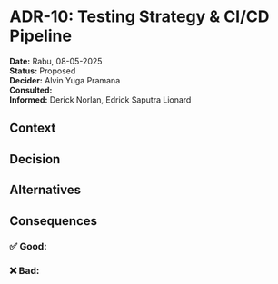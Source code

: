 # ADR-10: Testing Strategy & CI/CD Pipeline

**Date:** Rabu, 08-05-2025  
**Status:** Proposed  
**Decider:** Alvin Yuga Pramana <br>
**Consulted:**  <br>
**Informed:** Derick Norlan, Edrick Saputra Lionard
 
## Context

## Decision

## Alternatives

## Consequences
### ✅ Good:

### ❌ Bad:

